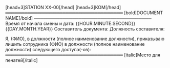 [head=3]STATION XX-00[/head]
[head=3]КОМ[/head]
═════════════════════════════════════
[bold]DOCUMENT NAME[/bold]
═════════════════════════════════════
Время от начала смены и дата: {{HOUR.MINUTE.SECOND}} {{DAY.MONTH.YEAR}}
Составитель документа:
Должность составителя:

Я, (ФИО), в должности (полное наименование должности), приказываю лишить сотрудника (ФИО) в должности (полное наименование должности) следующего доступа(-ов):
═════════════════════════════════════
[italic]Место для печатей[/italic]
